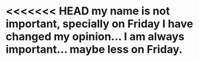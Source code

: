 <<<<<<< HEAD
my name is not important, specially on Friday
I have changed my opinion... I am always important... maybe less on Friday.
=======
